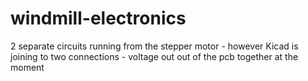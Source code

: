 # windmill-electronics

2 separate circuits running from the stepper motor - however Kicad is joining to two connections - voltage out out of the pcb  together at the moment

